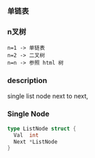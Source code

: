 ### 单链表

### n叉树
```
n=1 -> 单链表
n=2 -> 二叉树
n=n -> 参照 html 树
```

### description
single list node next to next, 

### Single Node
```go
type ListNode struct {
  Val  int
  Next *ListNode
}
```
